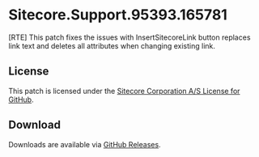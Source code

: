 # Sitecore.Support.95393.165781
[RTE] This patch fixes the issues with InsertSitecoreLink button replaces link text and deletes all attributes when changing existing link.

## License  
This patch is licensed under the [Sitecore Corporation A/S License for GitHub](https://github.com/sitecoresupport/Sitecore.Support.95393.165781/blob/master/LICENSE).  

## Download  
Downloads are available via [GitHub Releases](https://github.com/sitecoresupport/Sitecore.Support.95393.165781/releases).  
